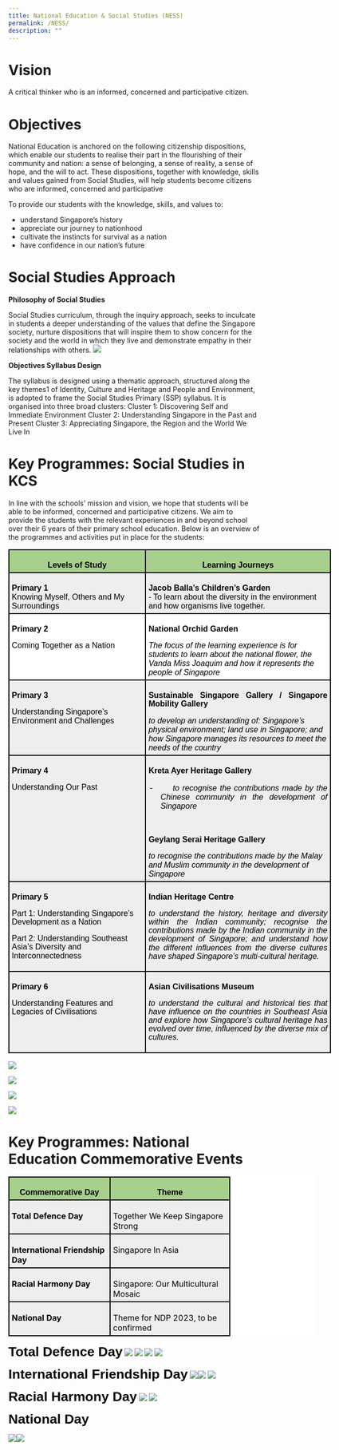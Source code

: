 ```yaml
---
title: National Education & Social Studies (NESS)
permalink: /NESS/
description: ""
---
```

# Vision
A critical thinker who is an informed, concerned and participative citizen. 

# Objectives
National Education is anchored on the following citizenship dispositions, which enable our students to realise their part in the flourishing of their community and nation: a sense of belonging, a sense of reality, a sense of hope, and the will to act. These dispositions, together with knowledge, skills and values gained from Social Studies, will help students become citizens who are informed, concerned and participative

To provide our students with the knowledge, skills, and values to: 
* understand Singapore’s history
* appreciate our journey to nationhood
* cultivate the instincts for survival as a nation 
* have confidence in our nation’s future

# Social Studies Approach
**Philosophy of Social Studies**

Social Studies curriculum, through the inquiry approach, seeks to inculcate in students a deeper understanding of the values that define the Singapore society, nurture dispositions that will inspire them to show concern for the society and the world in which they live and demonstrate empathy in their relationships with others.
![](/images/Social%20Studies/Picture1_SS.jpg)

**Objectives Syllabus Design**

The syllabus is designed using a thematic approach, structured along the key themes1 of Identity, Culture and Heritage and People and Environment, is adopted to frame the Social Studies Primary (SSP) syllabus. It is organised into three broad clusters: 
Cluster 1: Discovering Self and Immediate Environment
Cluster 2: Understanding Singapore in the Past and Present
Cluster 3: Appreciating Singapore, the Region and the World We Live In

# Key Programmes: Social Studies in KCS

In line with the schools’ mission and vision, we hope that students will be able to be informed, concerned and participative citizens. We aim to provide the students with the relevant experiences in and beyond school over their 6 years of their primary school education. Below is an overview of the programmes and activities put in place for the students:

<table class="MsoNormalTable" border="1" cellspacing="0" cellpadding="0" width="647" style="width:485.4pt;margin-left:-.15pt;background:white;border-collapse:collapse;
 border:none;mso-border-alt:solid windowtext 1.5pt;mso-yfti-tbllook:1184;
 mso-border-insideh:1.5pt solid windowtext;mso-border-insidev:1.5pt solid windowtext"><tbody><tr style="mso-yfti-irow:0;mso-yfti-firstrow:yes;height:9.5pt"><td width="271" valign="top" style="width:203.3pt;border:solid windowtext 1.5pt;
  background:#A8D08D;mso-background-themecolor:accent6;mso-background-themetint:
  153;padding:3.75pt 3.75pt 3.75pt 3.75pt;height:9.5pt"><p class="MsoNormal" align="center" style="margin-bottom:0in;text-align:center;
  line-height:normal"><b><span style="font-size:12.0pt;font-family:&quot;Arial&quot;,sans-serif;
  mso-fareast-font-family:&quot;Times New Roman&quot;;color:black">Levels of Study</span></b></p></td><td width="376" valign="top" style="width:282.1pt;border:solid windowtext 1.5pt;
  border-left:none;mso-border-left-alt:solid windowtext 1.5pt;background:#A8D08D;
  mso-background-themecolor:accent6;mso-background-themetint:153;padding:3.75pt 3.75pt 3.75pt 3.75pt;
  height:9.5pt"><p class="MsoNormal" align="center" style="margin-bottom:0in;text-align:center;
  line-height:normal"><b><span style="font-size:12.0pt;font-family:&quot;Arial&quot;,sans-serif;
  mso-fareast-font-family:&quot;Times New Roman&quot;;color:black">Learning Journeys</span></b></p></td></tr><tr style="mso-yfti-irow:1;height:50.55pt"><td width="271" style="width:203.3pt;border:solid windowtext 1.5pt;border-top:
  none;mso-border-top-alt:solid windowtext 1.5pt;background:#EEEEEE;padding:
  3.75pt 3.75pt 3.75pt 3.75pt;height:50.55pt"><p class="MsoNormal" style="margin-bottom:0in;line-height:normal"><b><span style="font-size:12.0pt;font-family:&quot;Arial&quot;,sans-serif;mso-fareast-font-family:
  &quot;Times New Roman&quot;;color:black">Primary 1<br></span></b><span style="font-size:12.0pt;font-family:&quot;Arial&quot;,sans-serif;
  mso-fareast-font-family:&quot;Times New Roman&quot;;color:black">Knowing Myself, Others and My Surroundings</span></p></td><td width="376" style="width:282.1pt;border-top:none;border-left:none;
  border-bottom:solid windowtext 1.5pt;border-right:solid windowtext 1.5pt;
  mso-border-top-alt:solid windowtext 1.5pt;mso-border-left-alt:solid windowtext 1.5pt;
  background:#EEEEEE;padding:3.75pt 3.75pt 3.75pt 3.75pt;height:50.55pt"><p class="MsoNormal" style="margin-bottom:0in;line-height:normal"><b><span style="font-size:12.0pt;font-family:&quot;Arial&quot;,sans-serif;mso-fareast-font-family:
  &quot;Times New Roman&quot;;color:black">Jacob Balla’s Children’s Garden<br></span></b><span style="font-size:12.0pt;font-family:&quot;Arial&quot;,sans-serif;
  mso-fareast-font-family:&quot;Times New Roman&quot;;color:black">- To learn about the diversity in the environment and how organisms live together.</span></p></td></tr><tr style="mso-yfti-irow:2;height:9.2pt"><td width="271" valign="top" style="width:203.3pt;border:solid windowtext 1.5pt;
  border-top:none;mso-border-top-alt:solid windowtext 1.5pt;padding:3.75pt 3.75pt 3.75pt 3.75pt;
  height:9.2pt"><p class="MsoNormal"><b><span style="font-size:12.0pt;line-height:107%;
  font-family:&quot;Arial&quot;,sans-serif;color:black;mso-color-alt:windowtext">Primary 2</span></b><b><span style="font-size:12.0pt;line-height:107%;font-family:
  &quot;Arial&quot;,sans-serif"></span></b></p><p class="MsoNormal" style="margin-bottom:0in;line-height:normal"><span style="font-size:12.0pt;font-family:&quot;Arial&quot;,sans-serif;color:black;
  mso-color-alt:windowtext">Coming Together as a Nation</span><span style="font-size:12.0pt;font-family:&quot;Arial&quot;,sans-serif;mso-fareast-font-family:
  &quot;Times New Roman&quot;;color:black"></span></p></td><td width="376" valign="top" style="width:282.1pt;border-top:none;border-left:
  none;border-bottom:solid windowtext 1.5pt;border-right:solid windowtext 1.5pt;
  mso-border-top-alt:solid windowtext 1.5pt;mso-border-left-alt:solid windowtext 1.5pt;
  padding:3.75pt 3.75pt 3.75pt 3.75pt;height:9.2pt"><p class="MsoNormal" style="text-align:justify;text-justify:inter-ideograph"><b><span style="font-size:12.0pt;line-height:107%;font-family:&quot;Arial&quot;,sans-serif;
  color:black;mso-color-alt:windowtext">National Orchid Garden</span></b><b><span style="font-size:12.0pt;line-height:107%;font-family:&quot;Arial&quot;,sans-serif"></span></b></p><p class="MsoNormal" style="margin-bottom:0in;line-height:normal"><i><span style="font-size:12.0pt;font-family:&quot;Arial&quot;,sans-serif;color:black;
  mso-color-alt:windowtext">The focus of the learning experience is for students to learn about the national flower, the Vanda Miss Joaquim and how it represents the people of Singapore</span></i><span style="font-size:12.0pt;
  font-family:&quot;Arial&quot;,sans-serif;mso-fareast-font-family:&quot;Times New Roman&quot;;
  color:black"></span></p></td></tr><tr style="mso-yfti-irow:3;height:9.2pt"><td width="271" valign="top" style="width:203.3pt;border:solid windowtext 1.5pt;
  border-top:none;mso-border-top-alt:solid windowtext 1.5pt;background:#EEEEEE;
  padding:3.75pt 3.75pt 3.75pt 3.75pt;height:9.2pt"><p class="MsoNormal"><b><span style="font-size:12.0pt;line-height:107%;
  font-family:&quot;Arial&quot;,sans-serif;color:black;mso-color-alt:windowtext">Primary 3</span></b><b><span style="font-size:12.0pt;line-height:107%;font-family:
  &quot;Arial&quot;,sans-serif"></span></b></p><p class="MsoNormal" style="margin-bottom:0in;line-height:normal"><span style="font-size:12.0pt;font-family:&quot;Arial&quot;,sans-serif;color:black;
  mso-color-alt:windowtext">Understanding Singapore’s Environment and Challenges</span><span style="font-size:12.0pt;font-family:&quot;Arial&quot;,sans-serif;
  mso-fareast-font-family:&quot;Times New Roman&quot;;color:black"></span></p></td><td width="376" valign="top" style="width:282.1pt;border-top:none;border-left:
  none;border-bottom:solid windowtext 1.5pt;border-right:solid windowtext 1.5pt;
  mso-border-top-alt:solid windowtext 1.5pt;mso-border-left-alt:solid windowtext 1.5pt;
  background:#EEEEEE;padding:3.75pt 3.75pt 3.75pt 3.75pt;height:9.2pt"><p class="MsoNormal" style="text-align:justify;text-justify:inter-ideograph"><b><span style="font-size:12.0pt;line-height:107%;font-family:&quot;Arial&quot;,sans-serif;
  color:black;mso-color-alt:windowtext">Sustainable Singapore Gallery / Singapore Mobility Gallery</span></b><b><span style="font-size:12.0pt;
  line-height:107%;font-family:&quot;Arial&quot;,sans-serif"></span></b></p><p class="MsoNormal" style="margin-bottom:0in;line-height:normal"><i><span style="font-size:12.0pt;font-family:&quot;Arial&quot;,sans-serif;color:black;
  mso-color-alt:windowtext">to develop an understanding of: Singapore’s physical environment; land use in Singapore; and how Singapore manages its resources to meet the needs of the country</span></i><span style="font-size:12.0pt;
  font-family:&quot;Arial&quot;,sans-serif;mso-fareast-font-family:&quot;Times New Roman&quot;;
  color:black"></span></p></td></tr><tr style="mso-yfti-irow:4;height:9.2pt"><td width="271" valign="top" style="width:203.3pt;border:solid windowtext 1.5pt;
  border-top:none;mso-border-top-alt:solid windowtext 1.5pt;background:#EEEEEE;
  padding:3.75pt 3.75pt 3.75pt 3.75pt;height:9.2pt"><p class="MsoNormal"><b><span style="font-size:12.0pt;line-height:107%;
  font-family:&quot;Arial&quot;,sans-serif;color:black;mso-color-alt:windowtext">Primary 4</span></b><b><span style="font-size:12.0pt;line-height:107%;font-family:
  &quot;Arial&quot;,sans-serif"></span></b></p><p class="MsoNormal" style="margin-bottom:0in;line-height:normal"><span style="font-size:12.0pt;font-family:&quot;Arial&quot;,sans-serif;color:black;
  mso-color-alt:windowtext">Understanding Our Past</span><span style="font-size:12.0pt;font-family:&quot;Arial&quot;,sans-serif;mso-fareast-font-family:
  &quot;Times New Roman&quot;;color:black"></span></p></td><td width="376" valign="top" style="width:282.1pt;border-top:none;border-left:
  none;border-bottom:solid windowtext 1.5pt;border-right:solid windowtext 1.5pt;
  mso-border-top-alt:solid windowtext 1.5pt;mso-border-left-alt:solid windowtext 1.5pt;
  background:#EEEEEE;padding:3.75pt 3.75pt 3.75pt 3.75pt;height:9.2pt"><p class="MsoNormal" style="text-align:justify;text-justify:inter-ideograph"><b><span style="font-size:12.0pt;line-height:107%;font-family:&quot;Arial&quot;,sans-serif;
  color:black;mso-color-alt:windowtext">Kreta Ayer Heritage Gallery</span></b><b><span style="font-size:12.0pt;line-height:107%;font-family:&quot;Arial&quot;,sans-serif"></span></b></p><p class="MsoListParagraphCxSpFirst" style="margin-top:0in;margin-right:0in;
  margin-bottom:0in;margin-left:.25in;mso-add-space:auto;text-align:justify;
  text-justify:inter-ideograph;text-indent:-.25in;line-height:normal;
  mso-list:l0 level1 lfo1"><span style="font-size:12.0pt;
  mso-ascii-font-family:Calibri;mso-fareast-font-family:Calibri;mso-hansi-font-family:
  Calibri;mso-bidi-font-family:Calibri;mso-bidi-font-style:italic"><span style="mso-list:Ignore">-<span style="font:7.0pt &quot;Times New Roman&quot;">&nbsp;&nbsp;&nbsp;&nbsp;&nbsp;&nbsp;&nbsp;&nbsp;&nbsp; </span></span></span><i><span style="font-size:12.0pt;font-family:
  &quot;Arial&quot;,sans-serif;color:black;mso-color-alt:windowtext">to recognise the contributions made by the Chinese community in the development of Singapore</span></i><i><span style="font-size:12.0pt;font-family:&quot;Arial&quot;,sans-serif"></span></i></p><p class="MsoListParagraphCxSpLast" style="margin-left:.25in;mso-add-space:
  auto;text-align:justify;text-justify:inter-ideograph"><i><span style="font-size:12.0pt;line-height:107%;font-family:&quot;Arial&quot;,sans-serif">&nbsp;</span></i></p><p class="MsoNormal" style="text-align:justify;text-justify:inter-ideograph"><b><span style="font-size:12.0pt;line-height:107%;font-family:&quot;Arial&quot;,sans-serif;
  color:black;mso-color-alt:windowtext">Geylang Serai Heritage Gallery</span></b><b><span style="font-size:12.0pt;line-height:107%;font-family:&quot;Arial&quot;,sans-serif"></span></b></p><p class="MsoNormal" style="margin-bottom:0in;line-height:normal"><i><span style="font-size:12.0pt;font-family:&quot;Arial&quot;,sans-serif;color:black;
  mso-color-alt:windowtext">to recognise the contributions made by the Malay and Muslim community in the development of Singapore</span></i><span style="font-size:12.0pt;font-family:&quot;Arial&quot;,sans-serif;mso-fareast-font-family:
  &quot;Times New Roman&quot;;color:black"></span></p></td></tr><tr style="mso-yfti-irow:5;height:9.2pt"><td width="271" valign="top" style="width:203.3pt;border:solid windowtext 1.5pt;
  border-top:none;mso-border-top-alt:solid windowtext 1.5pt;background:#EEEEEE;
  padding:3.75pt 3.75pt 3.75pt 3.75pt;height:9.2pt"><p class="MsoNormal"><b><span style="font-size:12.0pt;line-height:107%;
  font-family:&quot;Arial&quot;,sans-serif;color:black;mso-color-alt:windowtext">Primary 5</span></b><b><span style="font-size:12.0pt;line-height:107%;font-family:
  &quot;Arial&quot;,sans-serif"></span></b></p><p class="MsoNormal"><span style="font-size:12.0pt;line-height:107%;font-family:
  &quot;Arial&quot;,sans-serif;color:black;mso-color-alt:windowtext">Part 1: Understanding Singapore’s Development as a Nation</span><span style="font-size:12.0pt;line-height:107%;font-family:&quot;Arial&quot;,sans-serif"></span></p><p class="MsoNormal"><span style="font-size:12.0pt;line-height:107%;font-family:
  &quot;Arial&quot;,sans-serif;color:black;mso-color-alt:windowtext">Part 2: Understanding Southeast Asia’s Diversity and Interconnectedness</span><b><span style="font-size:12.0pt;line-height:107%;font-family:&quot;Arial&quot;,sans-serif"></span></b></p></td><td width="376" valign="top" style="width:282.1pt;border-top:none;border-left:
  none;border-bottom:solid windowtext 1.5pt;border-right:solid windowtext 1.5pt;
  mso-border-top-alt:solid windowtext 1.5pt;mso-border-left-alt:solid windowtext 1.5pt;
  background:#EEEEEE;padding:3.75pt 3.75pt 3.75pt 3.75pt;height:9.2pt"><p class="MsoNormal" style="text-align:justify;text-justify:inter-ideograph"><b><span style="font-size:12.0pt;line-height:107%;font-family:&quot;Arial&quot;,sans-serif;
  color:black;mso-color-alt:windowtext">Indian Heritage Centre</span></b><b><span style="font-size:12.0pt;line-height:107%;font-family:&quot;Arial&quot;,sans-serif"></span></b></p><p class="MsoNormal" style="text-align:justify;text-justify:inter-ideograph"><i><span style="font-size:12.0pt;line-height:107%;font-family:&quot;Arial&quot;,sans-serif;
  color:black;mso-color-alt:windowtext">to understand the history, heritage and diversity within the Indian community; recognise the contributions made by the Indian community in the development of Singapore; and understand how the different influences from the diverse cultures have shaped Singapore’s multi-cultural heritage.</span></i><b><span style="font-size:12.0pt;
  line-height:107%;font-family:&quot;Arial&quot;,sans-serif"></span></b></p></td></tr><tr style="mso-yfti-irow:6;mso-yfti-lastrow:yes;height:9.2pt"><td width="271" valign="top" style="width:203.3pt;border:solid windowtext 1.5pt;
  border-top:none;mso-border-top-alt:solid windowtext 1.5pt;background:#EEEEEE;
  padding:3.75pt 3.75pt 3.75pt 3.75pt;height:9.2pt"><p class="MsoNormal"><b><span style="font-size:12.0pt;line-height:107%;
  font-family:&quot;Arial&quot;,sans-serif;color:black;mso-color-alt:windowtext">Primary 6</span></b><b><span style="font-size:12.0pt;line-height:107%;font-family:
  &quot;Arial&quot;,sans-serif"></span></b></p><p class="MsoNormal"><span style="font-size:12.0pt;line-height:107%;font-family:
  &quot;Arial&quot;,sans-serif;color:black;mso-color-alt:windowtext">Understanding Features and Legacies of Civilisations</span><b><span style="font-size:12.0pt;
  line-height:107%;font-family:&quot;Arial&quot;,sans-serif"></span></b></p></td><td width="376" valign="top" style="width:282.1pt;border-top:none;border-left:
  none;border-bottom:solid windowtext 1.5pt;border-right:solid windowtext 1.5pt;
  mso-border-top-alt:solid windowtext 1.5pt;mso-border-left-alt:solid windowtext 1.5pt;
  background:#EEEEEE;padding:3.75pt 3.75pt 3.75pt 3.75pt;height:9.2pt"><p class="MsoNormal" style="text-align:justify;text-justify:inter-ideograph"><b><span style="font-size:12.0pt;line-height:107%;font-family:&quot;Arial&quot;,sans-serif;
  color:black;mso-color-alt:windowtext">Asian Civilisations Museum</span></b><b><span style="font-size:12.0pt;line-height:107%;font-family:&quot;Arial&quot;,sans-serif"></span></b></p><p class="MsoNormal" style="text-align:justify;text-justify:inter-ideograph"><i><span style="font-size:12.0pt;line-height:107%;font-family:&quot;Arial&quot;,sans-serif;
  color:black;mso-color-alt:windowtext">to understand the cultural and historical ties that have influence on the countries in Southeast Asia and explore how Singapore’s cultural heritage has evolved over time, influenced by the diverse mix of cultures.</span></i><b><span style="font-size:12.0pt;
  line-height:107%;font-family:&quot;Arial&quot;,sans-serif"></span></b></p></td></tr></tbody></table>

![](/images/Social%20Studies/Picture%202_P4LJ.jpeg)

![](/images/Social%20Studies/Picture%203_P4LJ.jpeg)

![](/images/Social%20Studies/Picture%204_P5LJ.jpeg)

![](/images/Social%20Studies/Picture%205_P5LJ.jpeg)

# Key Programmes: National Education Commemorative Events

<table style="width:461.7pt;margin-left:-.15pt;background:white;border-collapse:collapse;
 border:none;mso-border-alt:solid windowtext 1.5pt;mso-yfti-tbllook:1184;
 mso-border-insideh:1.5pt solid windowtext;mso-border-insidev:1.5pt solid windowtext" width="616" cellpadding="0" cellspacing="0" border="1" class="MsoNormalTable"><tbody><tr style="mso-yfti-irow:0;mso-yfti-firstrow:yes;height:9.5pt"><td style="width:143.4pt;border:solid windowtext 1.5pt;
  background:#A8D08D;mso-background-themecolor:accent6;mso-background-themetint:
  153;padding:3.75pt 3.75pt 3.75pt 3.75pt;height:9.5pt" valign="top" width="191"><p style="margin-bottom:0in;text-align:center;
  line-height:normal" align="center" class="MsoNormal"><b><span style="font-size:12.0pt;font-family:&quot;Arial&quot;,sans-serif;
  mso-fareast-font-family:&quot;Times New Roman&quot;;color:black">Commemorative Day</span></b></p></td><td style="width:171.05pt;border:solid windowtext 1.5pt;
  border-left:none;mso-border-left-alt:solid windowtext 1.5pt;background:#A8D08D;
  mso-background-themecolor:accent6;mso-background-themetint:153;padding:3.75pt 3.75pt 3.75pt 3.75pt;
  height:9.5pt" valign="top" width="228"><p style="margin-bottom:0in;text-align:center;
  line-height:normal" align="center" class="MsoNormal"><b><span style="font-size:12.0pt;font-family:&quot;Arial&quot;,sans-serif;
  mso-fareast-font-family:&quot;Times New Roman&quot;;color:black">Theme</span></b></p></td></tr><tr style="mso-yfti-irow:1;height:25.8pt"><td style="width:143.4pt;border:solid windowtext 1.5pt;
  border-top:none;mso-border-top-alt:solid windowtext 1.5pt;background:#EEEEEE;
  padding:3.75pt 3.75pt 3.75pt 3.75pt;height:25.8pt" valign="top" width="191"><p style="margin-bottom:0in;line-height:normal" class="MsoNormal"><b><span style="mso-bidi-font-family:Calibri;mso-bidi-theme-font:minor-latin;
  color:black;mso-color-alt:windowtext">Total Defence Day</span></b><span style="font-size:12.0pt;font-family:&quot;Arial&quot;,sans-serif;mso-fareast-font-family:
  &quot;Times New Roman&quot;;color:black"></span></p></td><td style="width:171.05pt;border-top:none;border-left:
  none;border-bottom:solid windowtext 1.5pt;border-right:solid windowtext 1.5pt;
  mso-border-top-alt:solid windowtext 1.5pt;mso-border-left-alt:solid windowtext 1.5pt;
  background:#EEEEEE;padding:3.75pt 3.75pt 3.75pt 3.75pt;height:25.8pt" valign="top" width="228"><p style="margin-bottom:0in;line-height:normal" class="MsoNormal"><span style="mso-bidi-font-family:Calibri;mso-bidi-theme-font:minor-latin;
  color:black;mso-color-alt:windowtext">Together We Keep Singapore Strong</span><span style="font-size:12.0pt;font-family:&quot;Arial&quot;,sans-serif;mso-fareast-font-family:
  &quot;Times New Roman&quot;;color:black"></span></p></td></tr><tr style="mso-yfti-irow:2;height:22.65pt"><td style="width:143.4pt;border:solid windowtext 1.5pt;
  border-top:none;mso-border-top-alt:solid windowtext 1.5pt;background:#EEEEEE;
  padding:3.75pt 3.75pt 3.75pt 3.75pt;height:22.65pt" valign="top" width="191"><p style="margin-bottom:0in;line-height:normal" class="MsoNormal"><b><span style="mso-bidi-font-family:Calibri;mso-bidi-theme-font:minor-latin;
  color:black;mso-color-alt:windowtext">International Friendship Day</span></b><b><span style="mso-bidi-font-family:Calibri;mso-bidi-theme-font:minor-latin"></span></b></p></td><td style="width:171.05pt;border-top:none;border-left:
  none;border-bottom:solid windowtext 1.5pt;border-right:solid windowtext 1.5pt;
  mso-border-top-alt:solid windowtext 1.5pt;mso-border-left-alt:solid windowtext 1.5pt;
  background:#EEEEEE;padding:3.75pt 3.75pt 3.75pt 3.75pt;height:22.65pt" valign="top" width="228"><p style="margin-bottom:0in;line-height:normal" class="MsoNormal"><span style="mso-bidi-font-family:Calibri;mso-bidi-theme-font:minor-latin;
  color:black;mso-color-alt:windowtext">Singapore In Asia</span><span style="mso-bidi-font-family:Calibri;mso-bidi-theme-font:minor-latin"></span></p></td></tr><tr style="mso-yfti-irow:3;height:22.65pt"><td style="width:143.4pt;border:solid windowtext 1.5pt;
  border-top:none;mso-border-top-alt:solid windowtext 1.5pt;background:#EEEEEE;
  padding:3.75pt 3.75pt 3.75pt 3.75pt;height:22.65pt" valign="top" width="191"><p style="margin-bottom:0in;line-height:normal" class="MsoNormal"><b><span style="mso-bidi-font-family:Calibri;mso-bidi-theme-font:minor-latin;
  color:black;mso-color-alt:windowtext">Racial Harmony Day</span></b><b><span style="mso-bidi-font-family:Calibri;mso-bidi-theme-font:minor-latin"></span></b></p></td><td style="width:171.05pt;border-top:none;border-left:
  none;border-bottom:solid windowtext 1.5pt;border-right:solid windowtext 1.5pt;
  mso-border-top-alt:solid windowtext 1.5pt;mso-border-left-alt:solid windowtext 1.5pt;
  background:#EEEEEE;padding:3.75pt 3.75pt 3.75pt 3.75pt;height:22.65pt" valign="top" width="228"><p style="margin-bottom:0in;line-height:normal" class="MsoNormal"><span style="mso-bidi-font-family:Calibri;mso-bidi-theme-font:minor-latin;
  color:black;mso-color-alt:windowtext">Singapore: Our Multicultural Mosaic</span><span style="mso-bidi-font-family:Calibri;mso-bidi-theme-font:minor-latin"></span></p></td></tr><tr style="mso-yfti-irow:4;mso-yfti-lastrow:yes;height:22.2pt"><td style="width:143.4pt;border:solid windowtext 1.5pt;
  border-top:none;mso-border-top-alt:solid windowtext 1.5pt;background:#EEEEEE;
  padding:3.75pt 3.75pt 3.75pt 3.75pt;height:22.2pt" valign="top" width="191"><p style="margin-bottom:0in;line-height:normal" class="MsoNormal"><b><span style="mso-bidi-font-family:Calibri;mso-bidi-theme-font:minor-latin;
  color:black;mso-color-alt:windowtext">National Day</span></b><b><span style="mso-bidi-font-family:Calibri;mso-bidi-theme-font:minor-latin"></span></b></p></td><td style="width:171.05pt;border-top:none;border-left:
  none;border-bottom:solid windowtext 1.5pt;border-right:solid windowtext 1.5pt;
  mso-border-top-alt:solid windowtext 1.5pt;mso-border-left-alt:solid windowtext 1.5pt;
  background:#EEEEEE;padding:3.75pt 3.75pt 3.75pt 3.75pt;height:22.2pt" valign="top" width="228"><p style="margin-bottom:0in;line-height:normal" class="MsoNormal"><span style="mso-bidi-font-family:Calibri;mso-bidi-theme-font:minor-latin;
  color:black;mso-color-alt:windowtext">Theme for NDP 2023, to be confirmed</span><span style="mso-bidi-font-family:Calibri;mso-bidi-theme-font:minor-latin"></span></p></td></tr></tbody></table>


<span style="font-size:20.0pt;font-family:&quot;Arial&quot;,sans-serif;
  mso-fareast-font-family:&quot;Times New Roman&quot;;color:black"><b>Total Defence Day</b></span>
![](/images/Social%20Studies/Picture%2014_TDD.jpg)
![](/images/Social%20Studies/Picture%2015_TDD.jpg)
![](/images/Social%20Studies/Picture%2016_TDD.jpeg)
![](/images/Social%20Studies/Picture%2017_TDD.jpeg)

<span style="font-size:20.0pt;font-family:&quot;Arial&quot;,sans-serif;
  mso-fareast-font-family:&quot;Times New Roman&quot;;color:black"><b>International Friendship Day</b></span>
![](/images/Social%20Studies/Picture%2010_IFD.png)![](/images/Social%20Studies/Picture%209_IFD.png)
![](/images/Social%20Studies/Picture%2011_IFD.png)

<span style="font-size:20.0pt;font-family:&quot;Arial&quot;,sans-serif;
  mso-fareast-font-family:&quot;Times New Roman&quot;;color:black"><b>Racial Harmony Day</b></span>
![](/imges/Social%20Studies/Picture%2012_RHD.jpeg)
![](/images/Social%20Studies/Picture%2013_RHD.jpeg)

<span style="font-size:20.0pt;font-family:&quot;Arial&quot;,sans-serif;
  mso-fareast-font-family:&quot;Times New Roman&quot;;color:black"><b>National Day</b></span>

![](/images/Social%20Studies/Picture%208_ND.jpg)![](/images/Social%20Studies/Picture%207_ND.png)